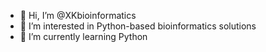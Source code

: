 - 👋 Hi, I’m @XKbioinformatics
- 👀 I’m interested in Python-based bioinformatics solutions
- 🌱 I’m currently learning Python

<!---
XKbioinformatics/XKbioinformatics is a ✨ special ✨ repository because its `README.md` (this file) appears on your GitHub profile.
You can click the Preview link to take a look at your changes.
--->

